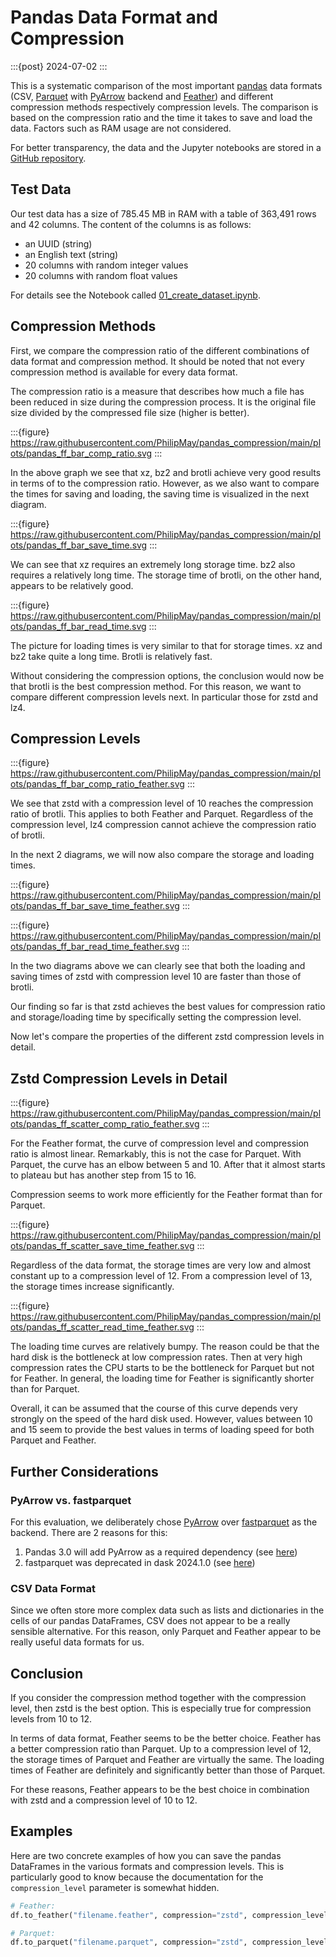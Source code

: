 # Pandas Data Format and Compression

:::{post} 2024-07-02
:::

This is a systematic comparison of the most important [pandas](https://pandas.pydata.org/docs/)
data formats (CSV,
[Parquet](https://parquet.apache.org/docs/) with [PyArrow](https://arrow.apache.org/docs/python/) backend and
[Feather](https://arrow.apache.org/docs/python/feather.html)) and
different compression methods respectively compression levels.
The comparison is based on the compression ratio and the time it takes to save and load the data.
Factors such as RAM usage are not considered.

For better transparency, the data and the Jupyter notebooks are stored in a
[GitHub repository](https://github.com/PhilipMay/pandas_compression).

## Test Data

Our test data has a size of 785.45 MB in RAM with a table of 363,491 rows and 42 columns. 
The content of the columns is as follows:

- an UUID (string)
- an English text (string)
- 20 columns with random integer values
- 20 columns with random float values

For details see the Notebook called [01_create_dataset.ipynb](https://github.com/PhilipMay/pandas_compression/blob/main/01_create_dataset.ipynb).

## Compression Methods

First, we compare the compression ratio of the different combinations of data format and compression method.
It should be noted that not every compression method is available for every data format.

The compression ratio is a measure that describes how much a file has been reduced in size during the compression process. It is the original file size divided by the compressed file size (higher is better).

:::{figure} https://raw.githubusercontent.com/PhilipMay/pandas_compression/main/plots/pandas_ff_bar_comp_ratio.svg
:::

In the above graph we see that xz, bz2 and brotli achieve very good results in terms of to the compression ratio.
However, as we also want to compare the times for saving and loading,
the saving time is visualized in the next diagram.

:::{figure} https://raw.githubusercontent.com/PhilipMay/pandas_compression/main/plots/pandas_ff_bar_save_time.svg
:::

We can see that xz requires an extremely long storage time. bz2 also requires a relatively long time. The storage time of brotli, on the other hand, appears to be relatively good.

:::{figure} https://raw.githubusercontent.com/PhilipMay/pandas_compression/main/plots/pandas_ff_bar_read_time.svg
:::

The picture for loading times is very similar to that for storage times. xz and bz2 take quite a long time. Brotli is relatively fast.

Without considering the compression options, the conclusion would now be that brotli is the best compression method.
For this reason, we want to compare different compression levels next. In particular those for zstd and lz4.

## Compression Levels

:::{figure} https://raw.githubusercontent.com/PhilipMay/pandas_compression/main/plots/pandas_ff_bar_comp_ratio_feather.svg
:::

We see that zstd with a compression level of 10 reaches the compression ratio of brotli.
This applies to both Feather and Parquet.
Regardless of the compression level, lz4 compression cannot achieve the compression ratio of brotli.

In the next 2 diagrams, we will now also compare the storage and loading times.

:::{figure} https://raw.githubusercontent.com/PhilipMay/pandas_compression/main/plots/pandas_ff_bar_save_time_feather.svg
:::

:::{figure} https://raw.githubusercontent.com/PhilipMay/pandas_compression/main/plots/pandas_ff_bar_read_time_feather.svg
:::

In the two diagrams above we can clearly see that both the loading and
saving times of zstd with compression level 10 are faster than those of brotli.

Our finding so far is that zstd achieves the best values for compression ratio and
storage/loading time by specifically setting the compression level.

Now let's compare the properties of the different zstd compression levels in detail.

## Zstd Compression Levels in Detail

:::{figure} https://raw.githubusercontent.com/PhilipMay/pandas_compression/main/plots/pandas_ff_scatter_comp_ratio_feather.svg
:::

For the Feather format, the curve of compression level and compression ratio is almost linear.
Remarkably, this is not the case for Parquet.
With Parquet, the curve has an elbow between 5 and 10.
After that it almost starts to plateau but has another step from 15 to 16.

Compression seems to work more efficiently for the Feather format than for Parquet.

:::{figure} https://raw.githubusercontent.com/PhilipMay/pandas_compression/main/plots/pandas_ff_scatter_save_time_feather.svg
:::

Regardless of the data format, the storage times are very low and
almost constant up to a compression level of 12.
From a compression level of 13, the storage times increase significantly.

:::{figure} https://raw.githubusercontent.com/PhilipMay/pandas_compression/main/plots/pandas_ff_scatter_read_time_feather.svg
:::

The loading time curves are relatively bumpy.
The reason could be that the hard disk is the bottleneck at low compression rates.
Then at very high compression rates the CPU starts to be the bottleneck for Parquet but not for Feather.
In general, the loading time for Feather is significantly shorter than for Parquet.

Overall, it can be assumed that the course of this curve depends very strongly on the speed of the hard disk used.
However, values between 10 and 15 seem to provide the best values in terms of loading speed for both Parquet and Feather.

## Further Considerations

### PyArrow vs. fastparquet

For this evaluation, we deliberately chose [PyArrow](https://arrow.apache.org/docs/python/)
over [fastparquet](https://fastparquet.readthedocs.io/en/latest/) as the backend.
There are 2 reasons for this:

1. Pandas 3.0 will add PyArrow as a required dependency (see [here](https://pandas.pydata.org/docs/whatsnew/v2.1.0.html#pyarrow-will-become-a-required-dependency-with-pandas-3-0))
2. fastparquet was deprecated in dask 2024.1.0 (see [here](https://docs.dask.org/en/stable/changelog.html#v2024-1-0))

### CSV Data Format

Since we often store more complex data such as lists and dictionaries in the cells of our pandas DataFrames, CSV does not appear to be a really sensible alternative.
For this reason, only Parquet and Feather appear to be really useful data formats for us.

## Conclusion

If you consider the compression method together with the compression level,
then zstd is the best option.
This is especially true for compression levels from 10 to 12.

In terms of data format, Feather seems to be the better choice.
Feather has a better compression ratio than Parquet.
Up to a compression level of 12, the storage times of Parquet and Feather are virtually the same.
The loading times of Feather are definitely and significantly better than those of Parquet.

For these reasons, Feather appears to be the best choice in combination with zstd and a compression level of 10 to 12.

## Examples

Here are two concrete examples of how you can save the pandas DataFrames in the various formats and compression levels.
This is particularly good to know because the documentation for the `compression_level` parameter is somewhat hidden.

```python
# Feather:
df.to_feather("filename.feather", compression="zstd", compression_level=10)

# Parquet:
df.to_parquet("filename.parquet", compression="zstd", compression_level=10)
```

